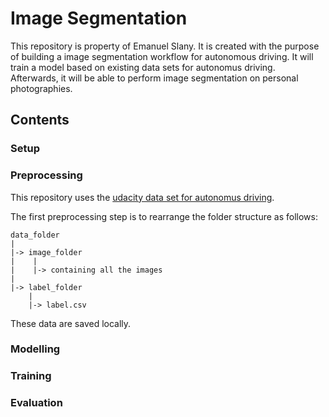 # Image Segmentation

This repository is property of Emanuel Slany. It is created with the purpose of building a image segmentation workflow for autonomous driving.
It will train a model based on existing data sets for autonomus driving. Afterwards, it will be able to perform image segmentation on personal photographies. 

## Contents

### Setup


### Preprocessing
This repository uses the [udacity data set for autonomus driving](https://github.com/udacity/self-driving-car). 

The first preprocessing step is to rearrange the folder structure as follows:

```
data_folder
|
|-> image_folder
|    |
|    |-> containing all the images
|
|-> label_folder
    |
    |-> label.csv
```

These data are saved locally.

### Modelling


### Training


### Evaluation
